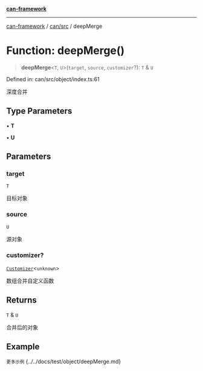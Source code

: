 [**can-framework**](../../../README.md)

***

[can-framework](../../../modules.md) / [can/src](../README.md) / deepMerge

# Function: deepMerge()

> **deepMerge**\<`T`, `U`\>(`target`, `source`, `customizer`?): `T` & `U`

Defined in: can/src/object/index.ts:61

深度合并

## Type Parameters

• **T**

• **U**

## Parameters

### target

`T`

目标对象

### source

`U`

源对象

### customizer?

[`Customizer`](../type-aliases/Customizer.md)\<`unknown`\>

数组合并自定义函数

## Returns

`T` & `U`

合并后的对象

## Example

```更多示例```
{../../docs/test/object/deepMerge.md}
